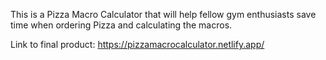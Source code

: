This is a Pizza Macro Calculator that will help fellow gym enthusiasts save time when ordering Pizza and calculating the macros. 

Link to final product: https://pizzamacrocalculator.netlify.app/ 

